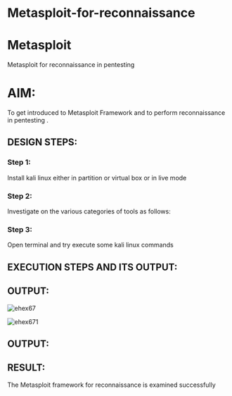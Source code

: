 # Metasploit-for-reconnaissance
# Metasploit
Metasploit for reconnaissance in pentesting

# AIM:

To get introduced to Metasploit Framework and to  perform reconnaissance  in pentesting .

## DESIGN STEPS:

### Step 1:

Install kali linux either in partition or virtual box or in live mode

### Step 2:

Investigate on the various categories of tools as follows:

### Step 3:

Open terminal and try execute some kali linux commands

## EXECUTION STEPS AND ITS OUTPUT:


## OUTPUT:

![ehex67](https://github.com/Dhanashreemullaithasan/Metasploit-for-reconnaissance/assets/94165415/1730bcc0-7f34-4a53-91d6-bc9e762fd031)

![ehex671](https://github.com/Dhanashreemullaithasan/Metasploit-for-reconnaissance/assets/94165415/242a0166-1eb3-449d-8bc9-e7464a8bb3ca)


## OUTPUT:








## RESULT:
The Metasploit framework for reconnaissance is  examined successfully

